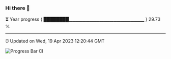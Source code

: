 ### Hi there 👋

⏳ Year progress { ████████▁▁▁▁▁▁▁▁▁▁▁▁▁▁▁▁▁▁▁▁▁▁ } 29.73 %

---

⏰ Updated on Wed, 19 Apr 2023 12:20:44 GMT

![Progress Bar CI](https://github.com/liununu/liununu/workflows/Progress%20Bar%20CI/badge.svg)
